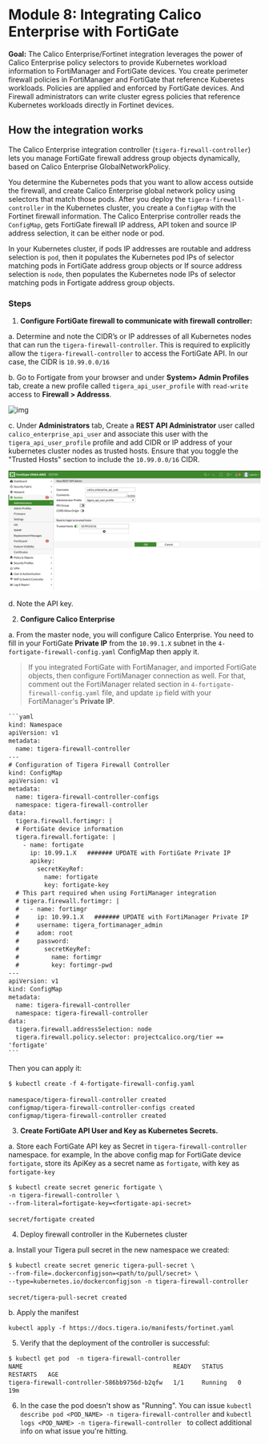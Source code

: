 # Module 8: Integrating Calico Enterprise with FortiGate

**Goal:**  The Calico Enterprise/Fortinet integration leverages the power of Calico Enterprise policy selectors to provide Kubernetes workload information to FortiManager and FortiGate devices. You create perimeter firewall policies in FortiManager and FortiGate that reference Kuberetes workloads. Policies are applied and enforced by FortiGate devices. And Firewall administrators can write cluster egress policies that reference Kubernetes workloads directly in Fortinet devices.

## How the integration works

The Calico Enterprise integration controller (`tigera-firewall-controller`) lets you manage FortiGate firewall address group objects dynamically, based on Calico Enterprise GlobalNetworkPolicy.

You determine the Kubernetes pods that you want to allow access outside the firewall, and create Calico Enterprise global network policy using selectors that match those pods. After you deploy the `tigera-firewall-controller` in the Kubernetes cluster, you create a `ConfigMap` with the Fortinet firewall information. The Calico Enterprise controller reads the `ConfigMap`, gets FortiGate firewall IP address, API token and source IP address selection, it can be either node or pod.

In your Kubernetes cluster, if pods IP addresses are routable and address selection is `pod`, then it populates the Kubernetes pod IPs of selector matching pods in FortiGate address group objects or
If source address selection is `node`, then populates the Kubernetes node IPs of selector matching pods in Fortigate address group objects.

### Steps

1. **Configure FortiGate firewall to communicate with firewall controller:**

a. Determine and note the CIDR’s or IP addresses of all Kubernetes nodes that can run the `tigera-firewall-controller`. This is required to explicitly allow the `tigera-firewall-controller` to access the FortiGate API. In our case, the CIDR is `10.99.0.0/16`

b. Go to Fortigate from your browser and under **System> Admin Profiles**  tab, create a new profile called `tigera_api_user_profile` with `read-write` access to **Firewall > Addresss**.

  ![img](../img/fortigate-profile.png)

c. Under **Administrators** tab,  Create a **REST API Administrator** user called `calico_enterprise_api_user` and associate this user with the `tigera_api_user_profile` profile and add CIDR or IP address of your kubernetes cluster nodes as trusted hosts. Ensure that you toggle the "Trusted Hosts" section to include the `10.99.0.0/16` CIDR.

  ![img](../img/fortigate-user.png)

d. Note the API key.

2. **Configure Calico Enterprise**

a. From the master node, you will configure Calico Enterprise. You need to fill in your FortiGate **Private IP** from the `10.99.1.X` subnet in the `4-fortigate-firewall-config.yaml` ConfigMap then apply it.

>If you integrated FortiGate with FortiManager, and imported FortiGate objects, then configure FortiManager connection as well. For that, comment out the FortiManager related section in `4-fortigate-firewall-config.yaml` file, and update `ip` field with your FortiManager's **Private IP**.

    ```yaml
    kind: Namespace
    apiVersion: v1
    metadata:
      name: tigera-firewall-controller
    ---
    # Configuration of Tigera Firewall Controller
    kind: ConfigMap
    apiVersion: v1
    metadata:
      name: tigera-firewall-controller-configs
      namespace: tigera-firewall-controller
    data:
      tigera.firewall.fortimgr: |
      # FortiGate device information
      tigera.firewall.fortigate: |
        - name: fortigate
          ip: 10.99.1.X   ####### UPDATE with FortiGate Private IP
          apikey:
            secretKeyRef:
              name: fortigate
              key: fortigate-key
      # This part required when using FortiManager integration
      # tigera.firewall.fortimgr: |
      #   - name: fortimgr
      #     ip: 10.99.1.X   ####### UPDATE with FortiManager Private IP
      #     username: tigera_fortimanager_admin
      #     adom: root
      #     password:
      #       secretKeyRef:
      #         name: fortimgr
      #         key: fortimgr-pwd
    ---
    apiVersion: v1
    kind: ConfigMap
    metadata:
      name: tigera-firewall-controller
      namespace: tigera-firewall-controller
    data:
      tigera.firewall.addressSelection: node
      tigera.firewall.policy.selector: projectcalico.org/tier == 'fortigate'
    ```

Then you can apply it:

```
$ kubectl create -f 4-fortigate-firewall-config.yaml

namespace/tigera-firewall-controller created
configmap/tigera-firewall-controller-configs created
configmap/tigera-firewall-controller created
```

3. **Create FortiGate API User and Key as Kubernetes Secrets.**

a. Store each FortiGate API key as Secret in `tigera-firewall-controller` namespace.
for example, In the above config map for FortiGate device `fortigate`, store its ApiKey as a secret name as `fortigate`, with key as `fortigate-key`

```
$ kubectl create secret generic fortigate \
-n tigera-firewall-controller \
--from-literal=fortigate-key=<fortigate-api-secret>

secret/fortigate created
```

4. Deploy firewall controller in the Kubernetes cluster

a. Install your Tigera pull secret in the new namespace we created:

```
$ kubectl create secret generic tigera-pull-secret \
--from-file=.dockerconfigjson=<path/to/pull/secret> \
--type=kubernetes.io/dockerconfigjson -n tigera-firewall-controller

secret/tigera-pull-secret created
```

b. Apply the manifest

```
kubectl apply -f https://docs.tigera.io/manifests/fortinet.yaml
```

5. Verify that the deployment of the controller is successful:

```
$ kubectl get pod  -n tigera-firewall-controller
NAME                                          READY   STATUS    RESTARTS   AGE
tigera-firewall-controller-586bb9756d-b2qfw   1/1     Running   0          19m
```

6. In the case the pod doesn't show as "Running". You can issue `kubectl describe pod <POD_NAME> -n tigera-firewall-controller` and `kubectl logs <POD_NAME> -n tigera-firewall-controller ` to collect additional info on what issue you're hitting.
